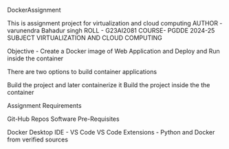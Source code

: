 DockerAssignment

This is assignment project for virtualization and cloud computing 
AUTHOR - varunendra Bahadur singh
ROLL - G23AI2081
COURSE- PGDDE 2024-25 
SUBJECT VIRTUALIZATION AND CLOUD COMPUTING


Objective - Create a Docker image of Web Application and Deploy and Run inside the container

There are two options to build container applications

Build the project and later containerize it
Build the project inside the the container

Assignment Requirements

Git-Hub Repos
Software Pre-Requisites

Docker Desktop
IDE - VS Code
VS Code Extensions - Python and Docker from verified sources
